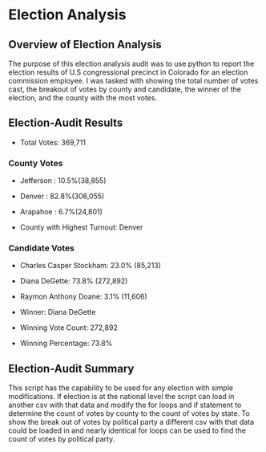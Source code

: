 # Election Analysis
## Overview of Election Analysis 
The purpose of this election analysis audit was to use python to report the election results of U.S congressional precinct in Colorado for an election commission employee. I was tasked with showing the total number of votes cast, the breakout of votes by county and candidate, the winner of the election, and the county with the most votes. 

## Election-Audit Results 

 * Total Votes: 369,711

### County Votes
* Jefferson : 10.5%(38,855)
* Denver : 82.8%(306,055)
* Arapahoe : 6.7%(24,801)

* County with Highest Turnout: Denver

### Candidate Votes
* Charles Casper Stockham: 23.0% (85,213)
* Diana DeGette: 73.8% (272,892)
* Raymon Anthony Doane: 3.1% (11,606)

* Winner: Diana DeGette
* Winning Vote Count: 272,892
* Winning Percentage: 73.8%

## Election-Audit Summary 
This script has the capability to be used for any election with simple modifications. If election is at the national level the script can load in another csv with that data and modify the for loops and if statement to determine the count of votes by county to the count of votes by state. To show the break out of votes by political party a different csv with that data could be loaded in and nearly identical for loops can be used to find the count of votes by political party.
